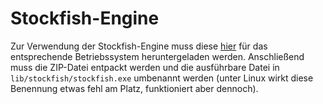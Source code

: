 # Stockfish-Engine

Zur Verwendung der Stockfish-Engine muss diese [hier](https://stockfishchess.org/download/) für das entsprechende Betriebssystem heruntergeladen werden. Anschließend muss die ZIP-Datei entpackt werden und die ausführbare Datei in `lib/stockfish/stockfish.exe` umbenannt werden (unter Linux wirkt diese Benennung etwas fehl am Platz, funktioniert aber dennoch).
